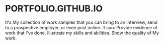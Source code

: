 # PORTFOLIO.GITHUB.IO
It's My collection of work samples that you can bring to an interview, send to a prospective employer, or even post online. It can: Provide evidence of work that I've done. Illustrate my skills and abilities. Show the quality of My work.
